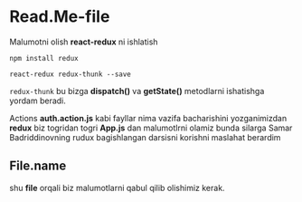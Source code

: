 # Read.Me-file


 Malumotni olish **react-redux** ni ishlatish 
```
npm install redux 
```
 ```
 react-redux redux-thunk --save
 ```
`redux-thunk`  bu bizga **dispatch()** va **getState()** metodlarni ishatishga yordam beradi.

Actions  **auth.action.js** kabi  fayllar nima vazifa bacharishini yozganimizdan **redux** biz togridan togri **App.js** dan malumotlrni olamiz bunda silarga Samar  Badriddinovning rudux bagishlangan darsisni korishni maslahat berardim 

## File.name
shu **file** orqali biz malumotlarni qabul qilib olishimiz kerak.

